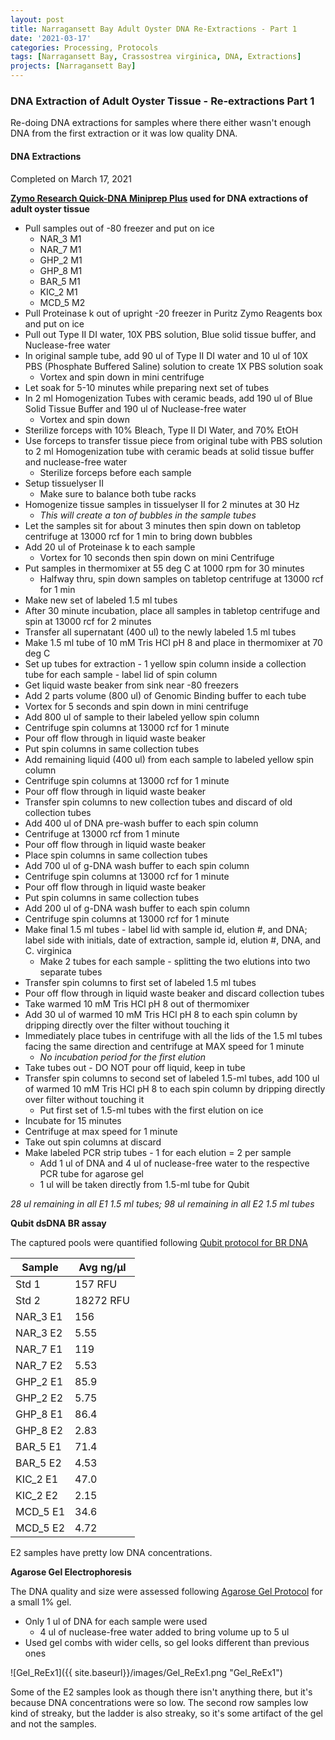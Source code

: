 ```yaml
---
layout: post
title: Narragansett Bay Adult Oyster DNA Re-Extractions - Part 1
date: '2021-03-17'
categories: Processing, Protocols
tags: [Narragansett Bay, Crassostrea virginica, DNA, Extractions]
projects: [Narragansett Bay]
---
```


### DNA Extraction of Adult Oyster Tissue - Re-extractions Part 1

Re-doing DNA extractions for samples where there either wasn't enough DNA from the first extraction or it was low quality DNA.

#### DNA Extractions

Completed on March 17, 2021

__[Zymo Research Quick-DNA Miniprep Plus](https://www.zymoresearch.com/collections/quick-dna-kits/products/quick-dna-miniprep-plus-kit) used for DNA extractions of adult oyster tissue__

- Pull samples out of -80 freezer and put on ice
  - NAR_3 M1
  - NAR_7 M1
  - GHP_2 M1
  - GHP_8 M1
  - BAR_5 M1
  - KIC_2 M1
  - MCD_5 M2
- Pull Proteinase k out of upright -20 freezer in Puritz Zymo Reagents box and put on ice
- Pull out Type II DI water, 10X PBS solution, Blue solid tissue buffer, and Nuclease-free water
- In original sample tube, add 90 ul of Type II DI water and 10 ul of 10X PBS (Phosphate Buffered Saline) solution to create 1X PBS solution soak
  - Vortex and spin down in mini centrifuge
- Let soak for 5-10 minutes while preparing next set of tubes
- In 2 ml Homogenization Tubes with ceramic beads, add 190 ul of Blue Solid Tissue Buffer and 190 ul of Nuclease-free water
  - Vortex and spin down
- Sterilize forceps with 10% Bleach, Type II DI Water, and 70% EtOH
- Use forceps to transfer tissue piece from original tube with PBS solution to 2 ml Homogenization tube with ceramic beads at solid tissue buffer and nuclease-free water
  - Sterilize forceps before each sample
- Setup tissuelyser II
  - Make sure to balance both tube racks
- Homogenize tissue samples in tissuelyser II for 2 minutes at 30 Hz
  - *This will create a ton of bubbles in the sample tubes*
- Let the samples sit for about 3 minutes then spin down on tabletop centrifuge at 13000 rcf for 1 min to bring down bubbles
- Add 20 ul of Proteinase k to each sample
  - Vortex for 10 seconds then spin down on mini Centrifuge
- Put samples in thermomixer at 55 deg C at 1000 rpm for 30 minutes
  - Halfway thru, spin down samples on tabletop centrifuge at 13000 rcf for 1 min
- Make new set of labeled 1.5 ml tubes
- After 30 minute incubation, place all samples in tabletop centrifuge and spin at 13000 rcf for 2 minutes
- Transfer all supernatant (400 ul) to the newly labeled 1.5 ml tubes
- Make 1.5 ml tube of 10 mM Tris HCl pH 8 and place in thermomixer at 70 deg C
- Set up tubes for extraction - 1 yellow spin column inside a collection tube for each sample - label lid of spin column
- Get liquid waste beaker from sink near -80 freezers
- Add 2 parts volume (800 ul) of Genomic Binding buffer to each tube
 - Vortex for 5 seconds and spin down in mini centrifuge
- Add 800 ul of sample to their labeled yellow spin column
- Centrifuge spin columns at 13000 rcf for 1 minute
- Pour off flow through in liquid waste beaker
- Put spin columns in same collection tubes
- Add remaining liquid (400 ul) from each sample to labeled yellow spin column
- Centrifuge spin columns at 13000 rcf for 1 minute
- Pour off flow through in liquid waste beaker
- Transfer spin columns to new collection tubes and discard of old collection tubes
- Add 400 ul of DNA pre-wash buffer to each spin column
- Centrifuge at 13000 rcf from 1 minute
- Pour off flow through in liquid waste beaker
- Place spin columns in same collection tubes
- Add 700 ul of g-DNA wash buffer to each spin column
- Centrifuge spin columns at 13000 rcf for 1 minute
- Pour off flow through in liquid waste beaker
- Put spin columns in same collection tubes
- Add 200 ul of g-DNA wash buffer to each spin column
- Centrifuge spin columns at 13000 rcf for 1 minute
- Make final 1.5 ml tubes - label lid with sample id, elution #, and DNA; label side with initials, date of extraction, sample id, elution #, DNA, and C. virginica
  - Make 2 tubes for each sample - splitting the two elutions into two separate tubes
- Transfer spin columns to first set of labeled 1.5 ml tubes
- Pour off flow through in liquid waste beaker and discard collection tubes
- Take warmed 10 mM Tris HCl pH 8 out of thermomixer
- Add 30 ul of warmed 10 mM Tris HCl pH 8 to each spin column by dripping directly over the filter without touching it
- Immediately place tubes in centrifuge with all the lids of the 1.5 ml tubes facing the same direction and centrifuge at MAX speed for 1 minute
  - *No incubation period for the first elution*
- Take tubes out - DO NOT pour off liquid, keep in tube
- Transfer spin columns to second set of labeled 1.5-ml tubes, add 100 ul of warmed 10 mM Tris HCl pH 8 to each spin column by dripping directly over filter without touching it
  - Put first set of 1.5-ml tubes with the first elution on ice
- Incubate for 15 minutes
- Centrifuge at max speed for 1 minute
- Take out spin columns at discard
- Make labeled PCR strip tubes - 1 for each elution = 2 per sample
  - Add 1 ul of DNA and 4 ul of nuclease-free water to the respective PCR tube for agarose gel
  - 1 ul will be taken directly from 1.5-ml tube for Qubit

*28 ul remaining in all E1 1.5 ml tubes; 98 ul remaining in all E2 1.5 ml tubes*

__Qubit dsDNA BR assay__

The captured pools were quantified following [Qubit protocol for BR DNA](https://meschedl.github.io/MESPutnam_Open_Lab_Notebook/Qubit-Protocol/)

|Sample|Avg ng/μl|
|----|----|
|Std 1|157 RFU|
|Std 2|18272 RFU|
|NAR_3 E1|156|
|NAR_3 E2|5.55|
|NAR_7 E1|119|
|NAR_7 E2|5.53|
|GHP_2 E1|85.9|
|GHP_2 E2|5.75|
|GHP_8 E1|86.4|
|GHP_8 E2|2.83|
|BAR_5 E1|71.4|
|BAR_5 E2|4.53|
|KIC_2 E1|47.0|
|KIC_2 E2|2.15|
|MCD_5 E1|34.6|
|MCD_5 E2|4.72|

E2 samples have pretty low DNA concentrations.

__Agarose Gel Electrophoresis__

The DNA quality and size were assessed following [Agarose Gel Protocol](https://meschedl.github.io/MES_Puritz_Lab_Notebook/2019-03-01/PPP-Lab-Gel-Protocol) for a small 1% gel.

- Only 1 ul of DNA for each sample were used
  - 4 ul of nuclease-free water added to bring volume up to 5 ul
- Used gel combs with wider cells, so gel looks different than previous ones

![Gel_ReEx1]({{ site.baseurl}}/images/Gel_ReEx1.png "Gel_ReEx1")

Some of the E2 samples look as though there isn't anything there, but it's because DNA concentrations were so low. The second row samples low kind of streaky, but the ladder is also streaky, so it's some artifact of the gel and not the samples. 
